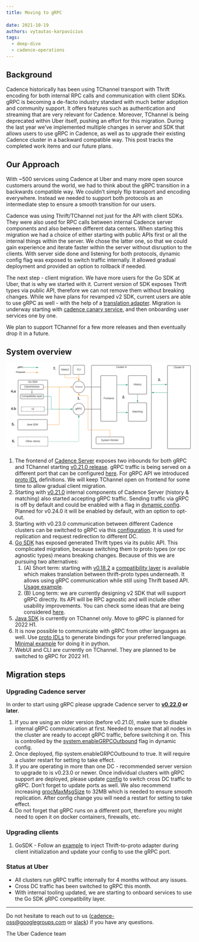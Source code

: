 ```yaml
---
title: Moving to gRPC

date: 2021-10-19
authors: vytautas-karpavicius
tags:
  - deep-dive
  - cadence-operations
---
```


## Background
Cadence historically has been using TChannel transport with Thrift encoding for both internal RPC calls and communication with client SDKs. gRPC is becoming a de-facto industry standard with much better adoption and community support. It offers features such as authentication and streaming that are very relevant for Cadence. Moreover, TChannel is being deprecated within Uber itself, pushing an effort for this migration. During the last year we’ve implemented multiple changes in server and SDK that allows users to use gRPC in Cadence, as well as to upgrade their existing Cadence cluster in a backward compatible way. This post tracks the completed work items and our future plans.

## Our Approach
With ~500 services using Cadence at Uber and many more open source customers around the world, we had to think about the gRPC transition in a backwards compatible way. We couldn’t simply flip transport and encoding everywhere. Instead we needed to support both protocols as an intermediate step to ensure a smooth transition for our users.

Cadence was using Thrift/TChannel not just for the API with client SDKs. They were also used for RPC calls between internal Cadence server components and also between different data centers. When starting this migration we had a choice of either starting with public APIs first or all the internal things within the server. We chose the latter one, so that we could gain experience and iterate faster within the server without disruption to the clients. With server side done and listening for both protocols, dynamic config flag was exposed to switch traffic internally. It allowed gradual deployment and provided an option to rollback if needed.

<!-- truncate -->

The next step - client migration. We have more users for the Go SDK at Uber, that is why we started with it. Current version of SDK exposes Thrift types via public API, therefore we can not remove them without breaking changes. While we have plans for revamped v2 SDK, current users are able to use gRPC as well - with the help of a [translation adapter](https://github.com/cadence-workflow/cadence-go-client/blob/v0.18.2/compatibility/thrift2proto.go). Migration is underway starting with [cadence canary service](https://github.com/cadence-workflow/cadence/tree/master/canary), and then onboarding user services one by one.

We plan to support TChannel for a few more releases and then eventually drop it in a future.

## System overview
![gRPC migration overview](./grpc-migration.svg)

1. The frontend of [Cadence Server](https://github.com/cadence-workflow/cadence) exposes two inbounds for both gRPC and TChannel starting [v0.21.0 release](https://github.com/cadence-workflow/cadence/releases/tag/v0.21.0). gRPC traffic is being served on a different port that can be configured [here](https://github.com/cadence-workflow/cadence/blob/v0.21.0/config/development.yaml#L25). For gRPC API we introduced [proto IDL](https://github.com/cadence-workflow/cadence-idl/tree/master/proto/cadence-workflow/cadence/api/v1) definitions. We will keep TChannel open on frontend for some time to allow gradual client migration.
2. Starting with [v0.21.0](https://github.com/cadence-workflow/cadence/releases/tag/v0.21.0) internal components of Cadence Server (history & matching) also started accepting gRPC traffic. Sending traffic via gRPC is off by default and could be enabled with a flag in [dynamic config](https://github.com/cadence-workflow/cadence/blob/v0.21.0/config/dynamicconfig/development.yaml#L10). Planned for v0.24.0 it will be enabled by default, with an option to opt-out.
3. Starting with v0.23.0 communication between different Cadence clusters can be switched to gRPC via this [configuration](https://github.com/cadence-workflow/cadence/blob/0.23.x/config/development_active.yaml#L82). It is used for replication and request redirection to different DC.
4. [Go SDK](https://github.com/cadence-workflow/cadence-go-client) has exposed generated Thrift types via its public API. This complicated migration, because switching them to proto types (or rpc agnostic types) means breaking changes. Because of this we are pursuing two alternatives:
    1. (A) Short term: starting with [v0.18.2](https://github.com/cadence-workflow/cadence-go-client/releases/tag/v0.18.2) a [compatibility layer](https://github.com/cadence-workflow/cadence-go-client/blob/v0.18.2/compatibility/thrift2proto.go) is available which makes translation between thrift-proto types underneath. It allows using gRPC communication while still using Thrift based API. [Usage example](https://github.com/cadence-workflow/cadence-samples/pull/52).
    2. (B) Long term: we are currently designing v2 SDK that will support gRPC directly. Its API will be RPC agnostic and will include other usability improvements. You can check some ideas that are being considered [here](https://github.com/cadence-workflow/cadence-go-client/issues/1133).
5. [Java SDK](https://github.com/cadence-workflow/cadence-java-client) is currently on TChannel only. Move to gRPC is planned for 2022 H1.
6. It is now possible to communicate with gRPC from other languages as well. Use [proto IDLs](https://github.com/cadence-workflow/cadence-idl/tree/master/proto/cadence-workflow/cadence/api/v1) to generate bindings for your preferred language. [Minimal example](https://github.com/vytautas-karpavicius/cadence-python) for doing it in python.
7. WebUI and CLI are currently on TChannel. They are planned to be switched to gRPC for 2022 H1.

## Migration steps
### Upgrading Cadence server
In order to start using gRPC please upgrade Cadence server to **[v0.22.0](https://github.com/cadence-workflow/cadence/releases/tag/v0.22.0) or later**.
1. If you are using an older version (before v0.21.0), make sure to disable internal gRPC communication at first. Needed to ensure that all nodes in the cluster are ready to accept gRPC traffic, before switching it on. This is controlled by the [system.enableGRPCOutbound](https://github.com/cadence-workflow/cadence/blob/v0.21.0/config/dynamicconfig/development.yaml#L10) flag in dynamic config.
2. Once deployed, flip system.enableGRPCOutbound to true. It will require a cluster restart for setting to take effect.
3. If you are operating in more than one DC - recommended server version to upgrade to is v0.23.0 or newer. Once individual clusters with gRPC support are deployed, please update [config](https://github.com/cadence-workflow/cadence/blob/0.23.x/config/development_active.yaml#L82) to switch cross DC traffic to gRPC. Don’t forget to update ports as well. We also recommend increasing [grpcMaxMsgSize](https://github.com/cadence-workflow/cadence/blob/0.23.x/config/development.yaml#L29) to 32MB which is needed to ensure smooth replication. After config change you will need a restart for setting to take effect.
4. Do not forget that gRPC runs on a different port, therefore you might need to open it on docker containers, firewalls, etc.

### Upgrading clients
1. GoSDK - Follow an [example](https://github.com/cadence-workflow/cadence-samples/pull/52) to inject Thrift-to-proto adapter during client initialization and update your config to use the gRPC port.

### Status at Uber
* All clusters run gRPC traffic internally for 4 months without any issues.
* Cross DC traffic has been switched to gRPC this month.
* With internal tooling updated, we are starting to onboard services to use the Go SDK gRPC compatibility layer.

---
Do not hesitate to reach out to us ([cadence-oss@googlegroups.com](mailto:cadence-oss@googlegroups.com) or [slack](http://t.uber.com/cadence-slack)) if you have any questions.

The Uber Cadence team
